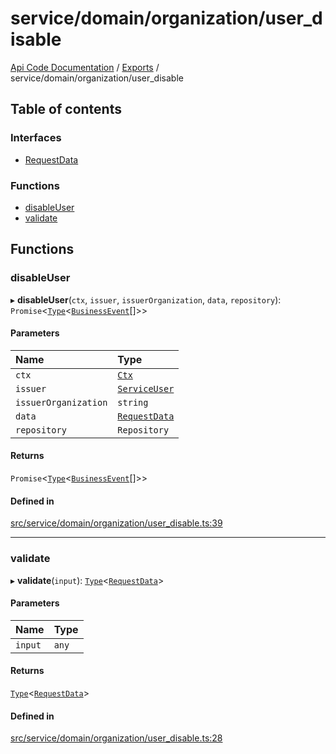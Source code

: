# service/domain/organization/user\_disable
 
[Api Code Documentation](../README.md) / [Exports](../modules.md) / service/domain/organization/user\_disable

## Table of contents

### Interfaces

- [RequestData](../interfaces/service_domain_organization_user_disable.RequestData.md)

### Functions

- [disableUser](service_domain_organization_user_disable.md#disableuser)
- [validate](service_domain_organization_user_disable.md#validate)

## Functions

### disableUser

▸ **disableUser**(`ctx`, `issuer`, `issuerOrganization`, `data`, `repository`): `Promise`\<[`Type`](result.md#type)\<[`BusinessEvent`](service_domain_business_event.md#businessevent)[]\>\>

#### Parameters

| Name | Type |
| :------ | :------ |
| `ctx` | [`Ctx`](../interfaces/lib_ctx.Ctx.md) |
| `issuer` | [`ServiceUser`](../interfaces/service_domain_organization_service_user.ServiceUser.md) |
| `issuerOrganization` | `string` |
| `data` | [`RequestData`](../interfaces/service_domain_organization_user_disable.RequestData.md) |
| `repository` | `Repository` |

#### Returns

`Promise`\<[`Type`](result.md#type)\<[`BusinessEvent`](service_domain_business_event.md#businessevent)[]\>\>

#### Defined in

[src/service/domain/organization/user_disable.ts:39](https://github.com/openkfw/TruBudget/blob/3cf6626/api/src/service/domain/organization/user_disable.ts#L39)

___

### validate

▸ **validate**(`input`): [`Type`](result.md#type)\<[`RequestData`](../interfaces/service_domain_organization_user_disable.RequestData.md)\>

#### Parameters

| Name | Type |
| :------ | :------ |
| `input` | `any` |

#### Returns

[`Type`](result.md#type)\<[`RequestData`](../interfaces/service_domain_organization_user_disable.RequestData.md)\>

#### Defined in

[src/service/domain/organization/user_disable.ts:28](https://github.com/openkfw/TruBudget/blob/3cf6626/api/src/service/domain/organization/user_disable.ts#L28)
